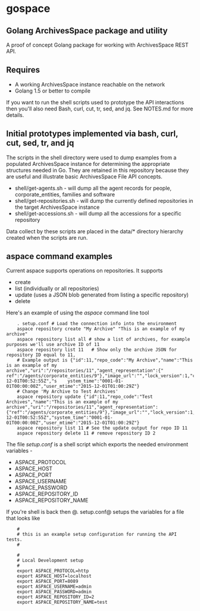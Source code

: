 
# gospace

## Golang ArchivesSpace package and utility

A proof of concept Golang package for working with ArchivesSpace REST API.

## Requires

+ A working ArchivesSpace instance reachable on the network
+ Golang 1.5 or better to compile

If you want to run the shell scripts used to prototype the API interactions then you'll also need Bash, curl, cut, tr, sed, and jq.
See NOTES.md for more details.


## Initial prototypes implemented via bash, curl, cut, sed, tr, and jq

The scripts in the shell directory were used to dump examples from a populated ArchivesSpace instance for determining the appropriate structures needed in Go. They are retained in this repository because they are useful and illustrate basic ArchivesSpace File API concepts.

+ shell/get-agents.sh - will dump all the agent records for people, corporate_entities, families and software
+ shell/get-repositories.sh - will dump the currently defined repositories in the target ArchivesSpace instance
+ shell/get-accessions.sh - will dump all the accessions for a specific repository

Data collect by these scripts are placed in the data/* directory hierarchy created when the scripts are run.



## aspace command examples

Current aspace supports operations on repositories. It supports

+ create
+ list (individually or all repositories)
+ update (uses a JSON blob generated from listing a specific repository)
+ delete

Here's an example of using the _aspace_ command line tool

```shell
    . setup.conf # Load the connection info into the environment
    aspace repository create "My Archive" "This is an example of my archive"
    aspace repository list all # show a list of archives, for example purposes we'll use archive ID of 11
    aspace repository list 11   # Show only the archive JSON for repository ID equal to 11,
    # Example output is {"id":11,"repo_code":"My Archive","name":"This is an example of my archive","uri":"/repositories/11","agent_representation":{"    ref":"/agents/corporate_entities/9"},"image_url":"","lock_version":1,"created_by":"admin","last_modified_by":"admin","create_time":"2015-12-01T00:52:55Z","s    ystem_time":"0001-01-01T00:00:00Z","user_mtime":"2015-12-01T01:00:29Z"}
    # Change 'My Archive to Test Archives'
    aspace repository update {"id":11,"repo_code":"Test Archives","name":"This is an example of my archive","uri":"/repositories/11","agent_representation":{"ref":"/agents/corporate_entities/9"},"image_url":"","lock_version":1,"created_by":"admin","last_modified_by":"admin","create_time":"2015-12-01T00:52:55Z","system_time":"0001-01-01T00:00:00Z","user_mtime":"2015-12-01T01:00:29Z"}
    aspace repository list 11 # See the update output for repo ID 11
    aspace repository delete 11 # remove repository ID 2
```

The file _setup.conf_ is a shell script which exports the needed environment variables -

+ ASPACE_PROTOCOL
+ ASPACE_HOST
+ ASPACE_PORT
+ ASPACE_USERNAME
+ ASPACE_PASSWORD
+ ASPACE_REPOSITORY_ID
+ ASPACE_REPOSITORY_NAME

If you're shell is back then @. setup.conf@ setups the variables for a file that looks like

```
    #
    # this is an example setup configuration for running the API tests.
    #

    #
    # Local Development setup
    #
    export ASPACE_PROTOCOL=http
    export ASPACE_HOST=localhost
    export ASPACE_PORT=8089
    export ASPACE_USERNAME=admin
    export ASPACE_PASSWORD=admin
    export ASPACE_REPOSITORY_ID=2
    export ASPACE_REPOSITORY_NAME=test
```
